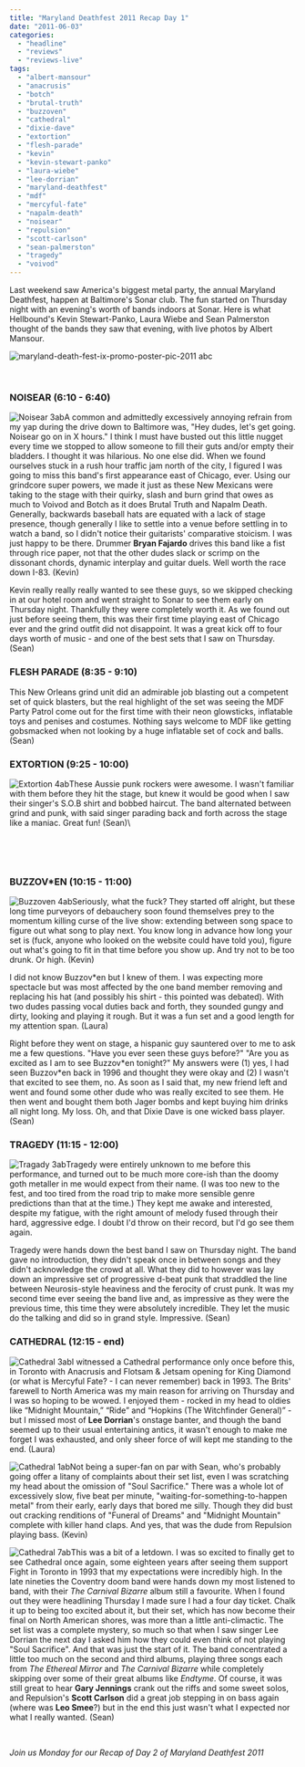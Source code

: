 ```yaml
---
title: "Maryland Deathfest 2011 Recap Day 1"
date: "2011-06-03"
categories: 
  - "headline"
  - "reviews"
  - "reviews-live"
tags: 
  - "albert-mansour"
  - "anacrusis"
  - "botch"
  - "brutal-truth"
  - "buzzoven"
  - "cathedral"
  - "dixie-dave"
  - "extortion"
  - "flesh-parade"
  - "kevin"
  - "kevin-stewart-panko"
  - "laura-wiebe"
  - "lee-dorrian"
  - "maryland-deathfest"
  - "mdf"
  - "mercyful-fate"
  - "napalm-death"
  - "noisear"
  - "repulsion"
  - "scott-carlson"
  - "sean-palmerston"
  - "tragedy"
  - "voivod"
---
```


Last weekend saw America's biggest metal party, the annual Maryland Deathfest, happen at Baltimore's Sonar club. The fun started on Thursday night with an evening's worth of bands indoors at Sonar. Here is what Hellbound's Kevin Stewart-Panko, Laura Wiebe and Sean Palmerston thought of the bands they saw that evening, with live photos by Albert Mansour.

![](http://www.hellbound.ca/wp-content/uploads/2011/06/maryland-death-fest-ix-promo-poster-pic-2011-abc-290x436.jpg "maryland-death-fest-ix-promo-poster-pic-2011 abc")

 

### NOISEAR (6:10 - 6:40)

![](http://www.hellbound.ca/wp-content/uploads/2011/06/Noisear-3ab-290x192.jpg "Noisear 3ab")A common and admittedly excessively annoying refrain from my yap during the drive down to Baltimore was, "Hey dudes, let's get going. Noisear go on in X hours." I think I must have busted out this little nugget every time we stopped to allow someone to fill their guts and/or empty their bladders. I thought it was hilarious. No one else did. When we found ourselves stuck in a rush hour traffic jam north of the city, I figured I was going to miss this band's first appearance east of Chicago, ever. Using our grindcore super powers, we made it just as these New Mexicans were taking to the stage with their quirky, slash and burn grind that owes as much to Voivod and Botch as it does Brutal Truth and Napalm Death. Generally, backwards baseball hats are equated with a lack of stage presence, though generally I like to settle into a venue before settling in to watch a band, so I didn't notice their guitarists' comparative stoicism. I was just happy to be there. Drummer **Bryan Fajardo** drives this band like a fist through rice paper, not that the other dudes slack or scrimp on the dissonant chords, dynamic interplay and guitar duels. Well worth the race down I-83. (Kevin)

Kevin really really really wanted to see these guys, so we skipped checking in at our hotel room and went straight to Sonar to see them early on Thursday night. Thankfully they were completely worth it. As we found out just before seeing them, this was their first time playing east of Chicago ever and the grind outfit did not disappoint. It was a great kick off to four days worth of music - and one of the best sets that I saw on Thursday. (Sean)

### FLESH PARADE (8:35 - 9:10)

This New Orleans grind unit did an admirable job blasting out a competent set of quick blasters, but the real highlight of the set was seeing the MDF Party Patrol come out for the first time with their neon glowsticks, inflatable toys and penises and costumes. Nothing says welcome to MDF like getting gobsmacked when not looking by a huge inflatable set of cock and balls. (Sean)

### EXTORTION (9:25 - 10:00)

![](http://www.hellbound.ca/wp-content/uploads/2011/06/Extortion-4ab-290x192.jpg "Extortion 4ab")These Aussie punk rockers were awesome. I wasn't familiar with them before they hit the stage, but knew it would be good when I saw their singer's S.O.B shirt and bobbed haircut. The band alternated between grind and punk, with said singer parading back and forth across the stage like a maniac. Great fun! (Sean)\\

 

 

### BUZZOV\*EN (10:15 - 11:00)

![](http://www.hellbound.ca/wp-content/uploads/2011/06/Buzzoven-4ab-290x436.jpg "Buzzoven 4ab")Seriously, what the fuck? They started off alright, but these long time purveyors of debauchery soon found themselves prey to the momentum killing curse of the live show: extending between song space to figure out what song to play next. You know long in advance how long your set is (fuck, anyone who looked on the website could have told you), figure out what's going to fit in that time before you show up. And try not to be too drunk. Or high. (Kevin)

I did not know Buzzov\*en but I knew of them. I was expecting more spectacle but was most affected by the one band member removing and replacing his hat (and possibly his shirt - this pointed was debated). With two dudes passing vocal duties back and forth, they sounded gungy and dirty, looking and playing it rough. But it was a fun set and a good length for my attention span. (Laura)

Right before they went on stage, a hispanic guy sauntered over to me to ask me a few questions. "Have you ever seen these guys before?" "Are you as excited as I am to see Buzzov\*en tonight?" My answers were (1) yes, I had seen Buzzov\*en back in 1996 and thought they were okay and (2) I wasn't that excited to see them, no. As soon as I said that, my new friend left and went and found some other dude who was really excited to see them. He then went and bought them both Jager bombs and kept buying him drinks all night long. My loss. Oh, and that Dixie Dave is one wicked bass player. (Sean)

### TRAGEDY (11:15 - 12:00)

![](http://www.hellbound.ca/wp-content/uploads/2011/06/Tragady-3ab-290x192.jpg "Tragady 3ab")Tragedy were entirely unknown to me before this performance, and turned out to be much more core-ish than the doomy goth metaller in me would expect from their name. (I was too new to the fest, and too tired from the road trip to make more sensible genre predictions than that at the time.) They kept me awake and interested, despite my fatigue, with the right amount of melody fused through their hard, aggressive edge. I doubt I'd throw on their record, but I'd go see them again.

Tragedy were hands down the best band I saw on Thursday night. The band gave no introduction, they didn't speak once in between songs and they didn't acknowledge the crowd at all. What they did to however was lay down an impressive set of progressive d-beat punk that straddled the line between Neurosis-style heaviness and the ferocity of crust punk. It was my second time ever seeing the band live and, as impressive as they were the previous time, this time they were absolutely incredible. They let the music do the talking and did so in grand style. Impressive. (Sean)

### CATHEDRAL (12:15 - end)

![](http://www.hellbound.ca/wp-content/uploads/2011/06/Cathedral-3ab-290x192.jpg "Cathedral 3ab")I witnessed a Cathedral performance only once before this, in Toronto with Anacrusis and Flotsam & Jetsam opening for King Diamond (or what is Mercyful Fate? - I can never remember) back in 1993. The Brits' farewell to North America was my main reason for arriving on Thursday and I was so hoping to be wowed. I enjoyed them - rocked in my head to oldies like “Midnight Mountain,” “Ride” and “Hopkins (The Witchfinder General)” - but I missed most of **Lee Dorrian**'s onstage banter, and though the band seemed up to their usual entertaining antics, it wasn't enough to make me forget I was exhausted, and only sheer force of will kept me standing to the end. (Laura)

![](http://www.hellbound.ca/wp-content/uploads/2011/06/Cathedral-1ab-290x192.jpg "Cathedral 1ab")Not being a super-fan on par with Sean, who's probably going offer a litany of complaints about their set list, even I was scratching my head about the omission of "Soul Sacrifice." There was a whole lot of excessively slow, five beat per minute, "waiting-for-something-to-happen metal" from their early, early days that bored me silly. Though they did bust out cracking renditions of "Funeral of Dreams" and "Midnight Mountain" complete with killer hand claps. And yes, that was the dude from Repulsion playing bass. (Kevin)

![](http://www.hellbound.ca/wp-content/uploads/2011/06/Cathedral-7ab-290x436.jpg "Cathedral 7ab")This was a bit of a letdown. I was so excited to finally get to see Cathedral once again, some eighteen years after seeing them support Fight in Toronto in 1993 that my expectations were incredibly high. In the late nineties the Coventry doom band were hands down my most listened to band, with their _The Carnival Bizarre_ album still a favourite. When I found out they were headlining Thursday I made sure I had a four day ticket. Chalk it up to being too excited about it, but their set, which has now become their final on North American shores, was more than a little anti-climactic. The set list was a complete mystery, so much so that when I saw singer Lee Dorrian the next day I asked him how they could even think of not playing "Soul Sacrifice". And that was just the start of it. The band concentrated a little too much on the second and third albums, playing three songs each from _The Ethereal Mirror_ and _The Carnival Bizarre_ while completely skipping over some of their great albums like _Endtyme_. Of course, it was still great to hear **Gary Jennings** crank out the riffs and some sweet solos, and Repulsion's **Scott Carlson** did a great job stepping in on bass again (where was **Leo Smee**?) but in the end this just wasn't what I expected nor what I really wanted. (Sean)

 

_Join us Monday for our Recap of Day 2 of Maryland Deathfest 2011_
